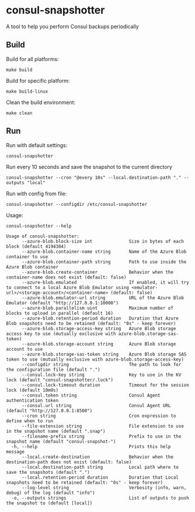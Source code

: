 # consul-snapshotter

A tool to help you perform Consul backups periodically

## Build

Build for all platforms:

`make build`

Build for specific platform:

`make build-linux`

Clean the build environment:

`make clean`

## Run

Run with default settings:

`consul-snapshotter`

Run every 10 seconds and save the snapshot to the current directory

`consul-snapshotter --cron "@every 10s" --local.destination-path "." --outputs "local"`

Run with config from file:

`consul-snapshotter --configdir /etc/consul-snapshotter`

Usage:

`consul-snapshotter --help`

```text
Usage of consul-snapshotter:
      --azure-blob.block-size int              Size in bytes of each block (default 4194304)
      --azure-blob.container-name string       Name of the Azure Blob container to use
      --azure-blob.container-path string       Path to use inside the Azure Blob container
      --azure-blob.create-container            Behavior when the container-name does not exist (default: false)
      --azure-blob.emulated                    If enabled, it will try to connect to a local Azure Blob Emulator using <emulator-url>/<storage-account>/<container-name> (default: false)
      --azure-blob.emulator-url string         URL of the Azure Blob Emulator (default "http://127.0.0.1:10000")
      --azure-blob.parallelism uint            Maximum number of blocks to upload in parallel (default 16)
      --azure-blob.retention-period duration   Duration that Azure Blob snapshots need to be retained (default: "0s" - keep forever)
      --azure-blob.storage-access-key string   Azure Blob storage access key to use (mutually exclusive with azure-blob.storage-sas-token)
      --azure-blob.storage-account string      Azure Blob storage account to use
      --azure-blob.storage-sas-token string    Azure Blob storage SAS token to use (mutually exclusive with azure-blob.storage-access-key)
      --configdir string                       The path to look for the configuration file (default ".")
      --consul.lock-key string                 Key to use in the KV lock (default "consul-snapshotter/.lock")
      --consul.lock-timeout duration           Timeout for the session lock (default 10m0s)
      --consul.token string                    Consul Agent authentication token
      --consul.url string                      Consul Agent URL (default "http://127.0.0.1:8500")
      --cron string                            Cron expression to define when to run
      --file-extension string                  File extension to use in the snapshot name (default ".snap")
      --filename-prefix string                 Prefix to use in the snapshot name (default "consul-snapshot-")
  -h, --help                                   Prints this help message
      --local.create-destination               Behavior when the destination-path does not exist (default: false)
      --local.destination-path string          Local path where to save the snapshots (default ".")
      --local.retention-period duration        Duration that Local snapshots need to be retained (default: "0s" - keep forever)
      --log-level string                       Verbosity (info, warn, debug) of the log (default "info")
  -o, --outputs strings                        List of outputs to push the snapshot to (default [local])
```
